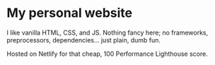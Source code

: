 # My personal website
I like vanilla HTML, CSS, and JS. Nothing fancy here; no frameworks, preprocessors, dependencies... just plain, dumb fun.

Hosted on Netlify for that cheap, 100 Performance Lighthouse score.
